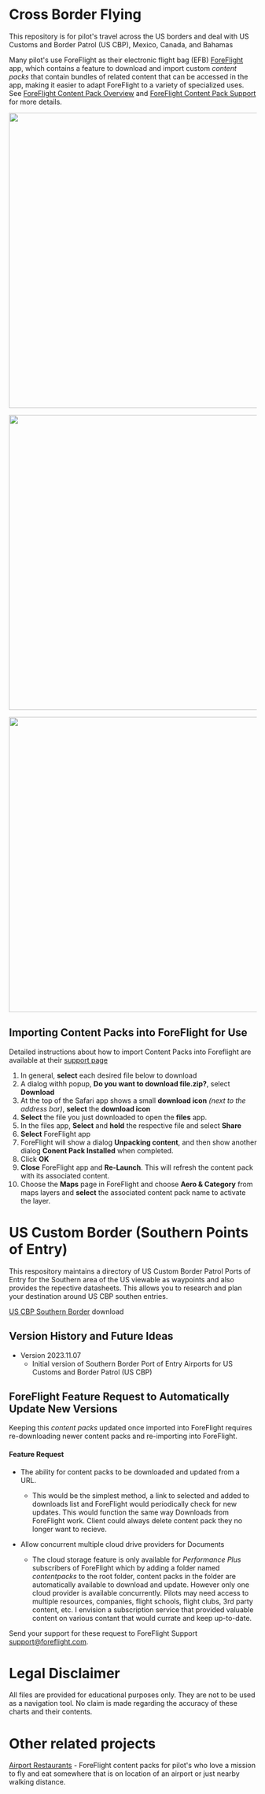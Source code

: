 # Cross Border Flying

This repository is for pilot's travel across the US borders and deal with US Customs and Border Patrol (US CBP), Mexico, Canada, and Bahamas

Many pilot's use ForeFlight as their electronic flight bag (EFB) [ForeFlight](https://www.foreflight.com/) app,
which contains a feature to download and import custom *content packs* that contain  bundles of related 
content that can be accessed in the app, making it easier to adapt ForeFlight to a variety of specialized uses.
See [ForeFlight Content Pack Overview](https://www.foreflight.com/products/foreflight-mobile/user-content/content-packs) and [ForeFlight Content Pack Support](https://foreflight.com/support/content-packs/) 
for more details.


<p align="center">
  <img width="600" src="docs/imgs/florida-poe-overview (Medium).jpg" />   
</p>

<p align="center">
  <img width="600" src="docs/imgs/waypoint-details (Medium).jpg" />   
</p>

<p align="center">
  <img width="600" src="docs/imgs/example-datasheet (Medium).jpg" />   
</p>

## Importing Content Packs into ForeFlight for Use 

Detailed instructions about how to import Content Packs into
Foreflight are available at their [support
page](https://www.foreflight.com/support/content-packs/) 

1. In general, **select** each desired file below to download
2. A dialog withh popup, **Do you want to download file.zip?**, select **Download**
3. At the top of the Safari app shows a small **download icon** *(next to the address bar)*, **select** the **download icon**
4. **Select** the file you just downloaded to open the **files** app.
5. In the files app, **Select** and **hold** the respective file and select **Share**
6. **Select** ForeFlight app
7. ForeFlight will show a dialog **Unpacking content**, and then show another dialog **Conent Pack Installed** when completed.
8. Click **OK**
9. **Close** ForeFlight app and **Re-Launch**.  This will refresh the content pack with its associated content.
10. Choose the **Maps** page in ForeFlight and choose **Aero & Category** from maps layers and **select** the associated content pack name to activate the layer.

# US Custom Border (Southern Points of Entry)

This respository maintains a directory of US Custom Border Patrol Ports of Entry for the Southern area of the US viewable as waypoints and also provides the repective datasheets.  This allows you to research and plan your destination around US CBP southen entries.

[US CBP Southern Border](https://ingramleedy.github.io/Cross-Border-Flying/contentpacks/US-CBP-Southern-Border.zip) download

## Version History and Future Ideas

* Version 2023.11.07 
  * Initial version of Southern Border Port of Entry Airports for US Customs and Border Patrol (US CBP)
     
 ## ForeFlight Feature Request to Automatically Update New Versions

Keeping this *content packs* updated once imported into ForeFlight requires re-downloading
newer content packs and re-importing into ForeFlight.  

#### Feature Request ####

- The ability for content packs to be downloaded and updated from a URL.
  - This would be the simplest method, a link to selected and added to downloads list and ForeFlight would periodically check for new updates. This would function the same way Downloads from ForeFlight work. Client could always delete content pack they no longer want to recieve.  

- Allow concurrent multiple cloud drive providers for Documents
  - The cloud storage feature is only available for *Performance Plus* subscribers of ForeFlight which by adding a folder named *contentpacks* to the root folder, content packs in
the folder are automatically available to download and update. However only one cloud provider is available concurrently. Pilots may need access to multiple resources, companies, flight schools, 
flight clubs, 3rd party content, etc. I envision a subscription service that provided valuable content on various contant that would currate and  keep up-to-date.

Send your support for these request to ForeFlight Support [support@foreflight.com](mailto:support@foreflight.com).

# Legal Disclaimer

All files are provided for educational purposes only. They are not to
be used as a navigation tool. No claim is made regarding the accuracy
of these charts and their contents.

# Other related projects
[Airport Restaurants](https://github.com/ingramleedy/Airport_Restaurants) - ForeFlight content packs for pilot's who love a mission to fly and eat somewhere that is on location of an airport or just nearby walking distance.
